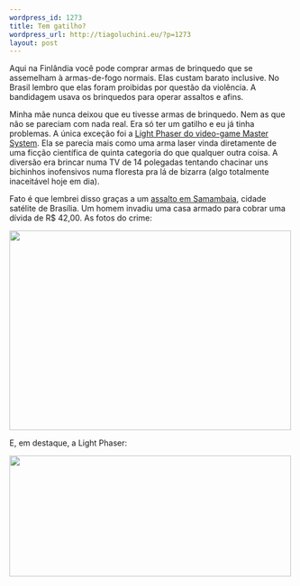 ```yaml
--- 
wordpress_id: 1273
title: Tem gatilho?
wordpress_url: http://tiagoluchini.eu/?p=1273
layout: post
---
```

Aqui na Finlândia você pode comprar armas de brinquedo que se assemelham à armas-de-fogo normais. Elas custam barato inclusive. No Brasil lembro que elas foram proibidas por questão da violência. A bandidagem usava os brinquedos para operar assaltos e afins.

Minha mãe nunca deixou que eu tivesse armas de brinquedo. Nem as que não se pareciam com nada real. Era só ter um gatilho e eu já tinha problemas. A única exceção foi a <a href="http://en.wikipedia.org/wiki/Sega_Master_System#Light_Phaser" target="_new">Light Phaser do video-game Master System</a>. Ela se parecia mais como uma arma laser vinda diretamente de uma ficção científica de quinta categoria do que qualquer outra coisa. A diversão era brincar numa TV de 14 polegadas tentando chacinar uns bichinhos inofensivos numa floresta pra lá de bizarra (algo totalmente inaceitável hoje em dia).

Fato é que lembrei disso graças a um <a href="http://g1.globo.com/Noticias/Brasil/0,,MUL1013075-5598,00-POLICIA+DIVULGA+IMAGENS+DE+RENDICAO+DE+SEQUESTRADOR+NO+DISTRITO+FEDERAL.html" target="_new">assalto em Samambaia</a>, cidade satélite de Brasília. Um homem invadiu uma casa armado para cobrar uma dívida de R$ 42,00. As fotos do crime:

<img src="http://tiagoluchini.eu/wp-content/uploads/2009/02/018288745-fmm00.jpg" alt="" title="018288745-fmm00" width="500" height="355" class="alignnone size-full wp-image-1274" />

E, em destaque, a Light Phaser:

<img src="http://tiagoluchini.eu/wp-content/uploads/2009/02/a_pistola_light_phaser_do_master_system.jpg" alt="" title="a_pistola_light_phaser_do_master_system" width="500" height="215" class="alignnone size-full wp-image-1275" />
